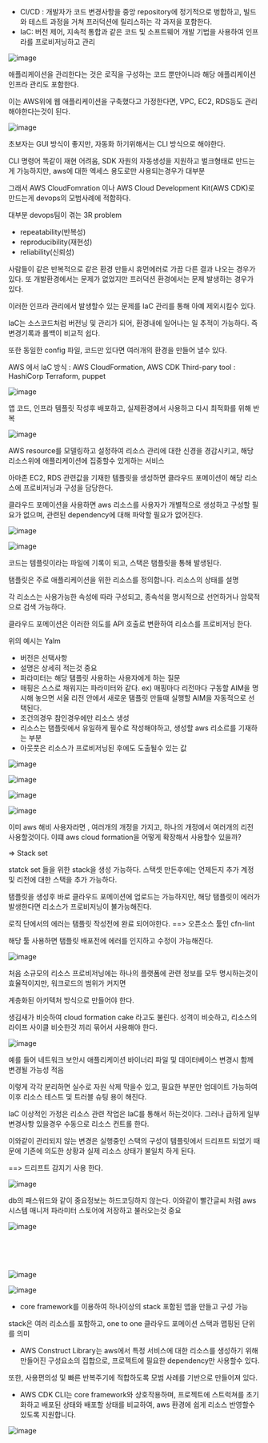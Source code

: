 - CI/CD : 개발자가 코드 변경사항을 중앙 repository에 정기적으로 벙합하고, 빌드와 테스트 과정을 거쳐 프러덕션에 릴리스하는 각 과저을 포함한다.
- IaC: 버전 제어, 지속적 통합과 같은 코드 및 소프트웨어 개발 기법을 사용하여 인프라를 프로비저닝하고 관리

![image](https://user-images.githubusercontent.com/62640332/155364530-06abcc20-8a38-4274-a025-9ca8028b445a.png)



애플리케이션을 관리한다는 것은 로직을 구성하는 코드 뿐만아니라 해당 애플리케이션 인프라 관리도 포함한다.

이는 AWS위에 웹 애플리케이션을 구축했다고 가정한다면, VPC, EC2, RDS등도 관리해야한다는것이 된다.

![image](https://user-images.githubusercontent.com/62640332/155365137-ee2bad50-f1c1-4b8c-8c8b-769f9cd0b93f.png)

초보자는 GUI 방식이 좋지만, 자동화 하기위해서는 CLI 방식으로 해야한다.

 CLI 명령어 똑같이 재현 어려움, SDK 자원의 자동생성을 지원하고 벌크형태로 만드는게 가능하지만, aws에 대한 엑세스 용도로만 사용되는경우가 대부분

 그래서 AWS  CloudFomration 이나 AWS Cloud Development Kit(AWS CDK)로 만드는게 devops의 모범사례에 적합하다.

 


 대부분 devops팀이 겪는 3R problem
 
 - repeatability(반복성)
 - reproducibility(재현성)
 - reliability(신뢰성)

사람들이 같은 반복적으로 같은 환경 만들시 휴먼에러로 가끔 다른 결과 나오는 경우가 있다. 또 개발환경에서는 문제가 없었지만 프러덕션 환경에서는 문제 발생하는 경우가 있다.

이러한 인프라 관리에서 발생할수 있는 문제를 IaC 관리를 통해 아예 제외시킬수 있다.

IaC는 소스코드처럼 버전닝 및 관리가 되어, 환경내에 일어나는 일 추적이 가능하다. 즉 변경기록과 롤백이 비교적 쉽다.

또한 동일한 config 파일, 코드만 있다면 여러개의 환경을 만들어 낼수 있다.

AWS 에서 IaC 방식 : AWS CloudFormation, AWS CDK
Third-pary tool : HashiCorp Terraform, puppet

![image](https://user-images.githubusercontent.com/62640332/155366962-ed6c89dd-d684-4b10-8bbc-db8c28e132a0.png)

앱 코드, 인프라 템플릿 작성후 배포하고, 실제환경에서 사용하고 다시 최적화를 위해 반복


![image](https://user-images.githubusercontent.com/62640332/155367166-a0532aeb-e247-47bb-89f2-2df1b6eff307.png)

AWS resource를 모델링하고 설정하여 리소스 관리에 대한 신경을 경감시키고, 해당 리소스위에 애플리케이션에 집중할수 있게하는 서비스

아마존 EC2, RDS 관련값을 기재한 템플릿을 생성하면 클라우드 포메이션이 해당 리소스에 프로비저닝과 구성을 담당한다.

클라우드 포메이션을 사용하면 aws 리소스를 사용자가 개별적으로 생성하고 구성할 필요가 없으며, 관련된 dependency에 대해 파악할 필요가 없어진다.

![image](https://user-images.githubusercontent.com/62640332/155367900-879e7a51-7d96-4b27-935b-dc795ba6406a.png)

![image](https://user-images.githubusercontent.com/62640332/155367949-05e92a3a-8b5f-4db8-bc21-e799b2c8332e.png)

코드는 템플릿이라는 파일에 기록이 되고, 스택은 탬플릿을 통해 발생된다.

탬플릿은 주로 애플리케이션을 위한 리소스를 정의합니다. 리소스의 상태를 설명

각 리소스는 사용가능한 속성에 따라 구성되고, 종속석을 명시적으로 선언하거나 암묵적으로 검색 가능하다.

클라우드 포메이션은 이러한 의도를 API 호출로 변환하여 리소스를 프로비저닝 한다.

위의 예시는 Yalm 

- 버전은 선택사항 
- 설명은 상세히 적는것 중요
- 파라미터는 해당 탬플릿 사용하는 사용자에게 하는 질문
- 매핑은 스스로 채워지는 파라미터와 같다. ex) 매핑마다 리전마다 구동할 AIM을 명시해 놓으면 서울 리전 안에서 새로운 탬플릿 만들때 실행할 AIM을 자동적으로 선택된다.
- 조건의경우 참인경우에만 리소스 생성
- 리소스는 탬플릿에서 유일하게 필수로 작성해야하고, 생성할 aws 리소르를 기재하는 부분
- 아웃풋은 리소스가 프로비저닝된 후에도 도출될수 있는 값

![image](https://user-images.githubusercontent.com/62640332/155369312-a21a1a43-31da-4332-a2c0-09b4c5df9e15.png)

![image](https://user-images.githubusercontent.com/62640332/155369769-f6dc5735-d9da-4447-9648-7cab30c8b1e5.png)

![image](https://user-images.githubusercontent.com/62640332/155369871-0d763734-b57b-4792-be21-ae3aa4fbdb07.png)

![image](https://user-images.githubusercontent.com/62640332/155369990-f010aad0-9fd8-4391-86a7-2e225a1297ad.png)

이미 aws 해비 사용자라면 , 여러개의 개정을 가지고, 하나의 개정에서 여러개의 리전 사용할것이다. 이떄 aws cloud formation을 어떻게 확장해서 사용할수 있을까?

=> Stack set

statck set 들을 위한 stack을 생성 가능하다. 스택셋 만든후에는 언제든지 추가 계정 및 리전에 대한 스택을 추가 가능하다.



탬플릿을 생성후 바로 클라우드 포메이션에 업로드는 가능하지만, 해당  탬플릿이 에러가 발생한다면 리소스가 프로비저닝이 불가능해진다.

로직 단에서의 에러는 탬플릿 작성전에 완료 되어야한다. ==> 오픈소스 툴인 cfn-lint 

해당 툴 사용하면 탬플릿 배포전에 에러를 인지하고 수정이 가능해진다.

![image](https://user-images.githubusercontent.com/62640332/155370837-e0326487-1ab7-4e2a-b791-5768b721e7b8.png)


처음 소규모의 리소스 프로비저닝에는 하나의 플랫폼에 관련 정보를 모두 명시하는것이 효율적이지만, 워크로드의 범위가 커지면

계층화된 아키텍처 방식으로 만들어야 한다. 

생김새가 비슷하여 cloud formation cake 라고도 불린다. 성격이 비슷하고, 리소스의 라이프 사이클 비슷한것 끼리 묶어서 사용해야 한다.

![image](https://user-images.githubusercontent.com/62640332/155371098-19e7e379-84ed-4423-a59a-8e7593abb4ed.png)

예를 들어 네트워크 보안시 애플리케이션 바이너리 파일 및 데이터베이스 변경시 함께 변경될 가능성 적음

이렇게 각각 분리하면 실수로 자원 삭제 막을수 있고, 필요한 부분만 업데이트 가능하여 이후 리소스 테스트 및 트러블 슈팅 용이 해진다.

IaC 이상적인 가정은 리소스 관련 작업은 IaC를 통해서 하는것이다. 그러나 급하게 일부 변경사항 있을경우 수동으로 리소스 컨트롤 한다.

이와같이 관리되지 않는 변경은 실행중인 스택의 구성이 템플릿에서 드리프트 되었기 때문에 기존에 의도한 상황과 실제 리소스 상태가 불일치 하게 된다.

==> 드리프트 감지기 사용 한다. 

![image](https://user-images.githubusercontent.com/62640332/155371624-bd31a8bd-50e1-46d1-ab69-6cd7a424e94b.png)


db의 패스워드와 같이 중요정보는 하드코딩하지 않는다. 이와같이 빨간글씨 처럼 aws 시스템 매니저 파라미터 스토어에 저장하고 불러오는것 중요

![image](https://user-images.githubusercontent.com/62640332/155371822-f02b0e2b-0c5f-41c2-b2f8-43cbf2ae343c.png)

<br>
<br>
<br>

![image](https://user-images.githubusercontent.com/62640332/155372016-4f2fb894-7283-48ee-8496-199c7fb340d8.png)

![image](https://user-images.githubusercontent.com/62640332/155372086-5a23c594-4a74-438b-aa71-982b7a6976b5.png)

- core framework를 이용하여 하나이상의 stack 포함된 앱을 만들고 구성 가능

stack은 여러 리소스를 포함하고, one to one 클라우드 포메이션 스택과 맵핑된 단위를 의미

- AWS Construct Library는 aws에서 특정 서비스에 대한 리소스를 생성하기 위해 만들어진 구성요소의 집합으로, 프로젝트에 필요한 dependency만 사용할수 있다.

또한, 사용편의성 및 빠른 반복주기에 적합하도록 모범 사례를 기반으로 만들어져 있다.

- AWS CDK CLI는 core framework와 상호작용하며, 프로젝트에 스트럭쳐를 초기화하고 배포된 상태와 배포할 상태를 비교하여, aws 환경에 쉽게 리소스 반영할수 있도록 지원합니다.

![image](https://user-images.githubusercontent.com/62640332/155372817-96c2c14b-518b-4166-ba55-a842eca4fce5.png)


